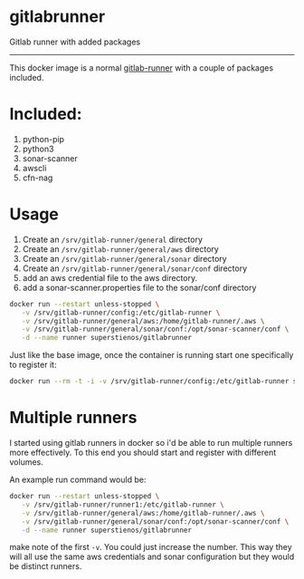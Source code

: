 # gitlabrunner
Gitlab runner with added packages

---
This docker image is a normal [gitlab-runner](https://hub.docker.com/r/gitlab/gitlab-runner/) with a couple of packages included.

# Included:
1. python-pip
2. python3
3. sonar-scanner
4. awscli
5. cfn-nag

# Usage
1. Create an `/srv/gitlab-runner/general` directory
2. Create an `/srv/gitlab-runner/general/aws` directory
3. Create an `/srv/gitlab-runner/general/sonar` directory
4. Create an `/srv/gitlab-runner/general/sonar/conf` directory
5. add an aws credential file to the aws directory.
6. add a sonar-scanner.properties file to the sonar/conf directory

```bash
docker run --restart unless-stopped \
   -v /srv/gitlab-runner/config:/etc/gitlab-runner \
   -v /srv/gitlab-runner/general/aws:/home/gitlab-runner/.aws \
   -v /srv/gitlab-runner/general/sonar/conf:/opt/sonar-scanner/conf \
   -d --name runner superstienos/gitlabrunner
```

Just like the base image, once the container is running start one specifically to register it:
```bash
docker run --rm -t -i -v /srv/gitlab-runner/config:/etc/gitlab-runner superstienos/gitlabrunner register
```

# Multiple runners
I started using gitlab runners in docker so i'd be able to run multiple runners
more effectively. To this end you should start and register with different volumes.

An example run command would be:
```bash
docker run --restart unless-stopped \
   -v /srv/gitlab-runner/runner1:/etc/gitlab-runner \
   -v /srv/gitlab-runner/general/aws:/home/gitlab-runner/.aws \
   -v /srv/gitlab-runner/general/sonar/conf:/opt/sonar-scanner/conf \
   -d --name runner superstienos/gitlabrunner
```
make note of the first `-v`. You could just increase the number. This way they will all use the same aws credentials and sonar configuration but they would be distinct runners.

